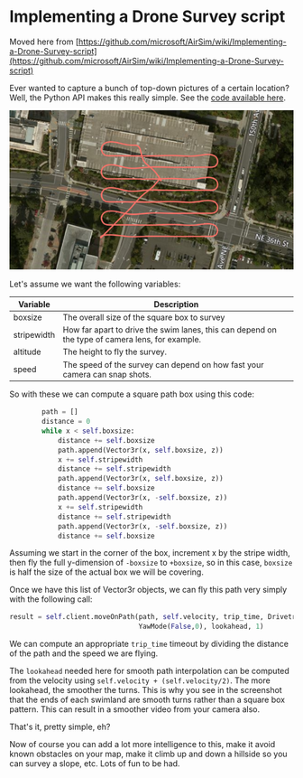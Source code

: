 # Implementing a Drone Survey script

Moved here from [https://github.com/microsoft/AirSim/wiki/Implementing-a-Drone-Survey-script](https://github.com/microsoft/AirSim/wiki/Implementing-a-Drone-Survey-script)

Ever wanted to capture a bunch of top-down pictures of a certain location? Well, the Python API makes this really simple.  See the [code available here](https://github.com/microsoft/AirSim/blob/master/PythonClient/multirotor/survey.py).

![survey](images/survey.png)

Let's assume we want the following variables:

| Variable      | Description |
| ------------- | ------------- |
| boxsize  | The overall size of the square box to survey |
| stripewidth | How far apart to drive the swim lanes, this can depend on the type of camera lens, for example. |
| altitude | The height to fly the survey. |
| speed | The speed of the survey can depend on how fast your camera can snap shots. |

So with these we can compute a square path box using this code:

```python
        path = []
        distance = 0
        while x < self.boxsize:
            distance += self.boxsize
            path.append(Vector3r(x, self.boxsize, z))
            x += self.stripewidth
            distance += self.stripewidth
            path.append(Vector3r(x, self.boxsize, z))
            distance += self.boxsize
            path.append(Vector3r(x, -self.boxsize, z))
            x += self.stripewidth
            distance += self.stripewidth
            path.append(Vector3r(x, -self.boxsize, z))
            distance += self.boxsize
```
Assuming we start in the corner of the box, increment x by the stripe width, then fly the full y-dimension of `-boxsize` to `+boxsize`, so in this case, `boxsize` is half the size of the actual box we will be covering.

Once we have this list of Vector3r objects, we can fly this path very simply with the following call:
```python
result = self.client.moveOnPath(path, self.velocity, trip_time, DrivetrainType.ForwardOnly,
                                YawMode(False,0), lookahead, 1)
```

We can compute an appropriate `trip_time` timeout by dividing the distance of the path and the speed we are flying.

The `lookahead` needed here for smooth path interpolation can be computed from the velocity using `self.velocity + (self.velocity/2)`.  The more lookahead, the smoother the turns.  This is why you see in the screenshot that the ends of each swimland are smooth turns rather than a square box pattern.  This can result in a smoother video from your camera also.

That's it, pretty simple, eh?

Now of course you can add a lot more intelligence to this, make it avoid known obstacles on your map, make it climb up and down a hillside so you can survey a slope, etc.  Lots of fun to be had.
